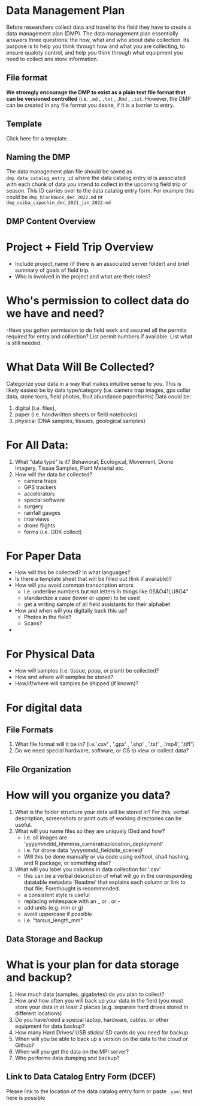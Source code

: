 # Data Management Plan
Before researchers collect data and travel to the field they have to create a data management plan (DMP).
The data management plan essentially answers three questions: the how, what and who about data collection.
Its purpose is to help you think through how and what you are collecting, to ensure qualoty control, and help you think through what equipment you need to collect ans store information.

## File format
**We stromgly encourage the DMP to exist as a plain text file format that can be versioned controlled** (i.e. `.md` , `.txt` , .`Rmd` , `.txt`. 
However, the DMP can be created in any file format you desire, if it is a barrier to entry.

## Template
Click here for a template.

## Naming the DMP
The data management plan file should be saved as `dmp_data_catalog_entry_id` where the data catalog entry id is associated with each chunk of data you intend to collect in the upcoming field trip or season. This ID carries over to the data catalog entry form.
For example this could be `dmp_blackbuck_dec_2022.md` or `dmp_coiba_capuchin_dec_2021_jan_2022.md`

## DMP Content Overview
# Project + Field Trip Overview
- Include project_name (if there is an associated server folder) and brief summary of goals of field trip.
- Who is involved in the project and what are their roles?

# Who's permission to collect data do we have and need?
-Have you gotten permission to do field work and secured all the permits required for entry and collection? List permit numbers if available. List what is still needed.

# What Data Will Be Collected?
Categorize your data in a way that makes intuitive sense to you.
This is likely easiest be by data type/category (i.e. camera trap images, gps collar data, stone tools, field photos, fruit abundance paperforms)
Data could be:
1. digital (i.e. files), 
2. paper (i.e. handwritten sheets or field notebooks)
3. physical (DNA samples, tissues, geological samples)


# For All Data:
1. What "data type" is it? Behavioral, Ecological, Movement, Drone Imagery, Tissue Samples, Plant Material etc.
2. How will the data be collected?
	- camera traps
	- GPS trackers
	- accelerators
	- special software
	- surgery
	- rainfall gauges
	- interviews
	- drone flights
	- forms (i.e. ODK collect)

# For Paper Data
- How will this be collected? In what languages?
- Is there a template sheet that will be filled out (link if available)?
- How will you avoid common transcription errors 
	- i.e. underline numbers but not letters in things like 0S&O41LU8G4"
	- standardize a case (lower or upper) to be used
	- get a writing sample of all field assistants for their alphabet
- How and when will you digitally back this up? 
	- Photos in the field? 
	- Scans?
- 
# For Physical Data
- How will samples (i.e. tissue, poop, or plant)  be collected?
- How and where will samples be stored?
- How/if/where will samples be shipped (if known)?

# For digital data

## File Formats
1. What file format will it be in? (i.e.'.csv' , '.gpx' , '.shp' , '.txt' , .'mp4', '.tiff')
2. Do we need special hardware, software, or OS to view or collect data?

## File Organization
# How will you organize you data?
1. What is the folder structure your data will be stored in? 
 For this, verbal description, screenshots or print outs of working directories can be useful.
2. What will you name files so they are uniquely IDed and how?
	- i.e. all images are 'yyyymmddd_hhmmss_cameratraplocation_deployment'
	- i.e. for drone data 'yyyymmdd_fieldsite_sceneid'
	- Will this be done manually or via code using exiftool, sha4 hashing, and R package, or something else?
3. What will you label you columns in data collection for '.csv'
	- this can be a verbal description of what will go in the corresponding datatable metadata 'Readme' that explains each column or link to that file. Forethought is recommended.
	- a consistent style is useful
	- replacing whitespace with an _ or . or -
	- add units (e.g. mm or g)
	- avoid uppercase if possible
	- i.e. "tarsus_length_mm"

## Data Storage and Backup
# What is your plan for data storage and backup?
1. How much data (samples, gigabytes) do you plan to collect?
2. How  and how often you will back up your data in the field (you must store your data in at least 2 places (e.g. separate hard drives stored in different locations)
3. Do you have/need a special laptop, hardware, cables, or other equipment for data backup?
4. How many Hard Drives/ USB sticks/ SD cards do you need for backup
5. When will you be able to back up a version on the data to the cloud or Github?
6. When will you get the data on the MPI server?
7. Who performs data dumping and backup?

## Link to Data Catalog Entry Form (DCEF)
Please link to the location of the data catalog entry form or paste `.yaml` text here is possible
